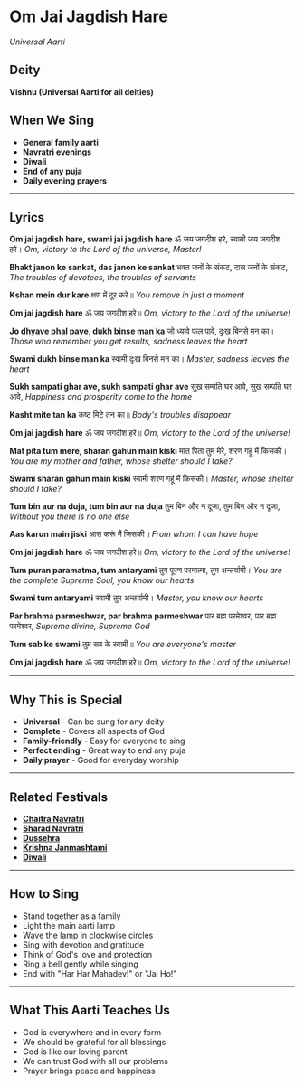 # Om Jai Jagdish Hare
*Universal Aarti*

## Deity
**Vishnu (Universal Aarti for all deities)**

## When We Sing
- **General family aarti**
- **Navratri evenings**
- **Diwali**
- **End of any puja**
- **Daily evening prayers**

---

## Lyrics

**Om jai jagdish hare, swami jai jagdish hare**
ॐ जय जगदीश हरे, स्वामी जय जगदीश हरे।
*Om, victory to the Lord of the universe, Master!*

**Bhakt janon ke sankat, das janon ke sankat**
भक्त जनों के संकट, दास जनों के संकट,
*The troubles of devotees, the troubles of servants*

**Kshan mein dur kare**
क्षण में दूर करे॥
*You remove in just a moment*

**Om jai jagdish hare**
ॐ जय जगदीश हरे॥
*Om, victory to the Lord of the universe!*

**Jo dhyave phal pave, dukh binse man ka**
जो ध्यावे फल पावे, दुःख बिनसे मन का।
*Those who remember you get results, sadness leaves the heart*

**Swami dukh binse man ka**
स्वामी दुःख बिनसे मन का।
*Master, sadness leaves the heart*

**Sukh sampati ghar ave, sukh sampati ghar ave**
सुख सम्पति घर आवे, सुख सम्पति घर आवे,
*Happiness and prosperity come to the home*

**Kasht mite tan ka**
कष्ट मिटे तन का॥
*Body's troubles disappear*

**Om jai jagdish hare**
ॐ जय जगदीश हरे॥
*Om, victory to the Lord of the universe!*

**Mat pita tum mere, sharan gahun main kiski**
मात पिता तुम मेरे, शरण गहूं मैं किसकी।
*You are my mother and father, whose shelter should I take?*

**Swami sharan gahun main kiski**
स्वामी शरण गहूं मैं किसकी।
*Master, whose shelter should I take?*

**Tum bin aur na duja, tum bin aur na duja**
तुम बिन और न दूजा, तुम बिन और न दूजा,
*Without you there is no one else*

**Aas karun main jiski**
आस करूं मैं जिसकी॥
*From whom I can have hope*

**Om jai jagdish hare**
ॐ जय जगदीश हरे॥
*Om, victory to the Lord of the universe!*

**Tum puran paramatma, tum antaryami**
तुम पूरण परमात्मा, तुम अन्तर्यामी।
*You are the complete Supreme Soul, you know our hearts*

**Swami tum antaryami**
स्वामी तुम अन्तर्यामी।
*Master, you know our hearts*

**Par brahma parmeshwar, par brahma parmeshwar**
पार ब्रह्म परमेश्वर, पार ब्रह्म परमेश्वर,
*Supreme divine, Supreme God*

**Tum sab ke swami**
तुम सब के स्वामी॥
*You are everyone's master*

**Om jai jagdish hare**
ॐ जय जगदीश हरे॥
*Om, victory to the Lord of the universe!*

---

## Why This is Special
- **Universal** - Can be sung for any deity
- **Complete** - Covers all aspects of God
- **Family-friendly** - Easy for everyone to sing
- **Perfect ending** - Great way to end any puja
- **Daily prayer** - Good for everyday worship

---

## Related Festivals

- **[Chaitra Navratri](../section1-festivals/03-chaitra-navratri.md)**
- **[Sharad Navratri](../section1-festivals/08-sharad-navratri.md)**
- **[Dussehra](../section1-festivals/09-dussehra.md)**
- **[Krishna Janmashtami](../section1-festivals/05-krishna-janmashtami.md)**
- **[Diwali](../section1-festivals/12-diwali.md)**

---

## How to Sing
- Stand together as a family
- Light the main aarti lamp
- Wave the lamp in clockwise circles
- Sing with devotion and gratitude
- Think of God's love and protection
- Ring a bell gently while singing
- End with "Har Har Mahadev!" or "Jai Ho!"

---

## What This Aarti Teaches Us
- God is everywhere and in every form
- We should be grateful for all blessings
- God is like our loving parent
- We can trust God with all our problems
- Prayer brings peace and happiness


